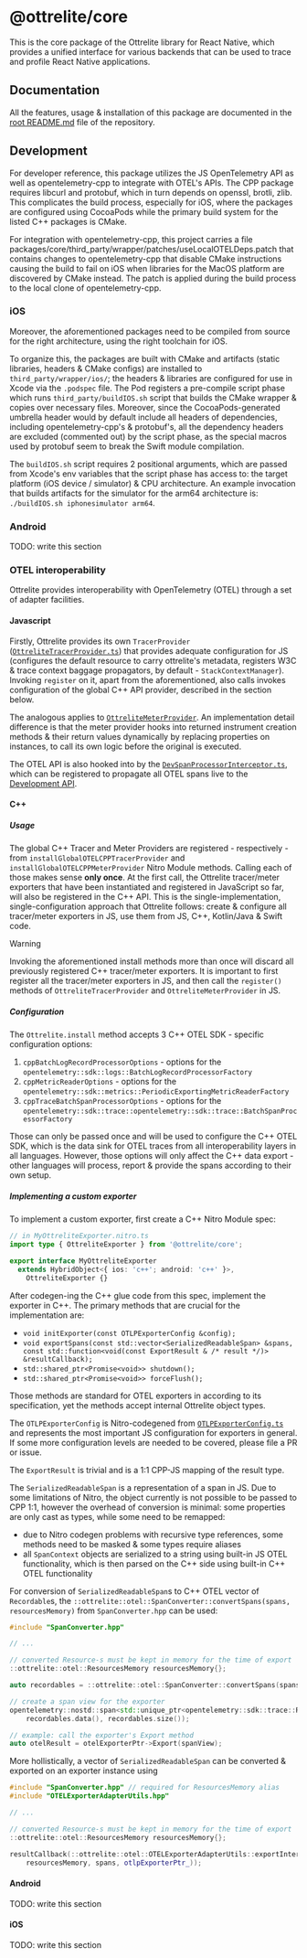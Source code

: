 # @ottrelite/core

This is the core package of the Ottrelite library for React Native, which provides a unified interface for various backends that can be used to trace and profile React Native applications.

## Documentation

All the features, usage & installation of this package are documented in the [root README.md](../../README.md) file of the repository.

## Development

For developer reference, this package utilizes the JS OpenTelemetry API as well as opentelemetry-cpp to integrate with OTEL's APIs. The CPP package requires libcurl and protobuf, which in turn depends on openssl, brotli, zlib. This complicates the build process, especially for iOS, where the packages are configured using CocoaPods while the primary build system for the listed C++ packages is CMake.

For integration with opentelemetry-cpp, this project carries a file packages/core/third_party/wrapper/patches/useLocalOTELDeps.patch that contains changes to opentelemetry-cpp that disable CMake instructions causing the build to fail on iOS when libraries for the MacOS platform are discovered by CMake instead. The patch is applied during the build process to the local clone of opentelemetry-cpp.

### iOS

Moreover, the aforementioned packages need to be compiled from source for the right architecture, using the right toolchain for iOS.

To organize this, the packages are built with CMake and artifacts (static libraries, headers & CMake configs) are installed to `third_party/wrapper/ios/`; the headers & libraries are configured for use in Xcode via the `.podspec` file. The Pod registers a pre-compile script phase which runs `third_party/buildIOS.sh` script that builds the CMake wrapper & copies over necessary files. Moreover, since the CocoaPods-generated umbrella header would by default include all headers of dependencies, including opentelemetry-cpp's & protobuf's, all the dependency headers are excluded (commented out) by the script phase, as the special macros used by protobuf seem to break the Swift module compilation.

The `buildIOS.sh` script requires 2 positional arguments, which are passed from Xcode's env variables that the script phase has access to: the target platform (iOS device / simulator) & CPU architecture. An example invocation that builds artifacts for the simulator for the arm64 architecture is: `./buildIOS.sh iphonesimulator arm64`.

### Android

TODO: write this section

### OTEL interoperability

Ottrelite provides interoperability with OpenTelemetry (OTEL) through a set of adapter facilities.

#### Javascript

Firstly, Ottrelite provides its own `TracerProvider` ([`OttreliteTracerProvider.ts`](./src/otel/OttreliteTracerProvider.ts)) that provides adequate configuration for JS (configures the default resource to carry ottrelite's metadata, registers W3C & trace context baggage propagators, by default - `StackContextManager`). Invoking `register` on it, apart from the aforementioned, also calls invokes configuration of the global C++ API provider, described in the section below.

The analogous applies to [`OttreliteMeterProvider`](src/otel/OttreliteMeterProvider.ts). An implementation detail difference is that the meter provider hooks into returned instrument creation methods & their return values dynamically by replacing properties on instances, to call its own logic before the original is executed.

The OTEL API is also hooked into by the [`DevSpanProcessorInterceptor.ts`](src/otel/processor/DevSpanProcessorInterceptor.ts), which can be registered to propagate all OTEL spans live to the [Development API](../../README.md#development-api).

#### C++

##### Usage

The global C++ Tracer and Meter Providers are registered - respectively - from `installGlobalOTELCPPTracerProvider` and `installGlobalOTELCPPMeterProvider` Nitro Module methods. Calling each of those makes sense **only once**. At the first call, the Ottrelite tracer/meter exporters that have been instantiated and registered in JavaScript so far, will also be registered in the C++ API. This is the single-implementation, single-configuration approach that Ottrelite follows: create & configure all tracer/meter exporters in JS, use them from JS, C++, Kotlin/Java & Swift code.

> [!WARNING]
> Invoking the aforementioned install methods more than once will discard all previously registered C++ tracer/meter exporters. It is important to first register all the tracer/meter exporters in JS, and then call the `register()` methods of `OttreliteTracerProvider` and `OttreliteMeterProvider` in JS.

##### Configuration

The `Ottrelite.install` method accepts 3 C++ OTEL SDK - specific configuration options:

1. `cppBatchLogRecordProcessorOptions` - options for the `opentelemetry::sdk::logs::BatchLogRecordProcessorFactory`
2. `cppMetricReaderOptions` - options for the `opentelemetry::sdk::metrics::PeriodicExportingMetricReaderFactory`
3. `cppTraceBatchSpanProcessorOptions` - options for the `opentelemetry::sdk::trace::opentelemetry::sdk::trace::BatchSpanProcessorFactory`

Those can only be passed once and will be used to configure the C++ OTEL SDK, which is the data sink for OTEL traces from all interoperability layers in all languages. However, those options will only affect the C++ data export - other languages will process, report & provide the spans according to their own setup.

##### Implementing a custom exporter

To implement a custom exporter, first create a C++ Nitro Module spec:

```typescript
// in MyOttreliteExporter.nitro.ts
import type { OttreliteExporter } from '@ottrelite/core';

export interface MyOttreliteExporter
  extends HybridObject<{ ios: 'c++'; android: 'c++' }>,
    OttreliteExporter {}
```

After codegen-ing the C++ glue code from this spec, implement the exporter in C++. The primary methods that are crucial for the implementation are:

- `void initExporter(const OTLPExporterConfig &config);`
- `void exportSpans(const std::vector<SerializedReadableSpan> &spans, const std::function<void(const ExportResult & /* result */)> &resultCallback);`
- `std::shared_ptr<Promise<void>> shutdown();`
- `std::shared_ptr<Promise<void>> forceFlush();`

Those methods are standard for OTEL exporters in according to its specification, yet the methods accept internal Ottrelite object types.

The `OTLPExporterConfig` is Nitro-codegened from [`OTLPExporterConfig.ts`](src/types/OTLPExporterConfig.ts) and represents the most important JS configuration for exporters in general. If some more configuration levels are needed to be covered, please file a PR or issue.

The `ExportResult` is trivial and is a 1:1 CPP-JS mapping of the result type.

The `SerializedReadableSpan` is a representation of a span in JS. Due to some limitations of Nitro, the object currently is not possible to be passed to CPP 1:1, however the overhead of conversion is minimal: some properties are only cast as types, while some need to be remapped:

- due to Nitro codegen problems with recursive type references, some methods need to be masked & some types require aliases
- all `SpanContext` objects are serialized to a string using built-in JS OTEL functionality, which is then parsed on the C++ side using built-in C++ OTEL functionality

For conversion of `SerializedReadableSpan`s to C++ OTEL vector of `Recordable`s, the `::ottrelite::otel::SpanConverter::convertSpans(spans, resourcesMemory)` from `SpanConverter.hpp` can be used:

```cpp
#include "SpanConverter.hpp"

// ...

// converted Resource-s must be kept in memory for the time of export
::ottrelite::otel::ResourcesMemory resourcesMemory{};

auto recordables = ::ottrelite::otel::SpanConverter::convertSpans(spans, resourcesMemory);

// create a span view for the exporter
opentelemetry::nostd::span<std::unique_ptr<opentelemetry::sdk::trace::Recordable>> spanView(
    recordables.data(), recordables.size());

// example: call the exporter's Export method
auto otelResult = otelExporterPtr->Export(spanView);
```

More hollistically, a vector of `SerializedReadableSpan` can be converted & exported on an exporter instance using

```cpp
#include "SpanConverter.hpp" // required for ResourcesMemory alias
#include "OTELExporterAdapterUtils.hpp"

// ...

// converted Resource-s must be kept in memory for the time of export
::ottrelite::otel::ResourcesMemory resourcesMemory{};

resultCallback(::ottrelite::otel::OTELExporterAdapterUtils::exportInternalSpansReprsViaOTEL(
    resourcesMemory, spans, otlpExporterPtr_));
```

#### Android

TODO: write this section

#### iOS

TODO: write this section
